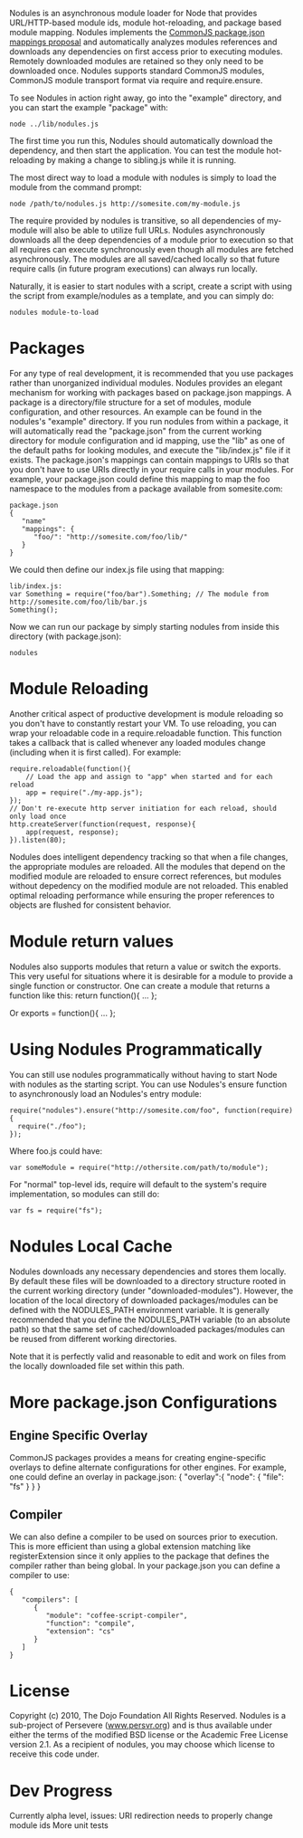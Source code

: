 Nodules is an asynchronous module loader for Node that provides URL/HTTP-based module
ids, module hot-reloading, and package based module mapping. Nodules 
implements the [CommonJS package.json mappings proposal](http://wiki.commonjs.org/wiki/Packages/Mappings) 
and automatically
analyzes modules references and downloads any dependencies on first access prior to
executing modules. Remotely downloaded modules are retained so they only need 
to be downloaded once. Nodules supports standard CommonJS modules, 
CommonJS module transport format via require and require.ensure.

To see Nodules in action right away, go into the "example" directory, and you can start
the example "package" with:

    node ../lib/nodules.js
    
The first time you run this, Nodules should automatically download the dependency, and
then start the application. You can test the module hot-reloading by making a change to 
sibling.js while it is running.

The most direct way to load a module with nodules is simply to load the module
from the command prompt:

    node /path/to/nodules.js http://somesite.com/my-module.js

The require provided by nodules is transitive, so all dependencies of my-module will also
be able to utilize full URLs. Nodules asynchronously downloads all the deep 
dependencies of a module prior to execution so that all requires can execute 
synchronously even though all modules are fetched asynchronously. The modules are 
all saved/cached locally so that future require calls (in future program executions)
can always run locally.

Naturally, it is easier to start nodules with a script, create a script with 
using the script from example/nodules as a template, and you can simply do: 
    
    nodules module-to-load 

Packages
========

For any type of real development, it is recommended that you use packages rather
than unorganized individual modules. Nodules provides an elegant mechanism for 
working with packages based on package.json mappings. A package is a directory/file
structure for a set of modules, module configuration, and other resources. An example
can be found in the nodules's "example" directory. If you run nodules from within
a package, it will automatically read the "package.json" from the current working directory
for module configuration and id mapping, use the "lib" as one of the default paths for looking modules,
and execute the "lib/index.js" file if it exists. The package.json's mappings can contain
mappings to URIs so that you don't have to use URIs directly in your require calls in
your modules. For example, your package.json could define this mapping to map the
foo namespace to the modules from a package available from somesite.com:

    package.json
    {
       "name"
       "mappings": {
          "foo/": "http://somesite.com/foo/lib/"
       }
    }

We could then define our index.js file using that mapping:

    lib/index.js:
    var Something = require("foo/bar").Something; // The module from http://somesite.com/foo/lib/bar.js
    Something();

Now we can run our package by simply starting nodules from inside this directory
(with package.json):

    nodules

Module Reloading
================

Another critical aspect of productive development is module reloading so you don't 
have to constantly restart your VM. To use reloading, you can wrap your reloadable code
in a require.reloadable function. This function takes a callback
that is called whenever any loaded modules change (including when it is first called). 
For example:

	require.reloadable(function(){
		// Load the app and assign to "app" when started and for each reload
		app = require("./my-app.js");
	});
	// Don't re-execute http server initiation for each reload, should only load once 
	http.createServer(function(request, response){
		app(request, response);
	}).listen(80);

Nodules does intelligent dependency tracking so that when a file changes, the appropriate
modules are reloaded. All the modules that depend on the modified module are reloaded to
ensure correct references, but modules without depedency on the modified module are not
reloaded. This enabled optimal reloading performance while ensuring the proper references 
to objects are flushed for consistent behavior.

Module return values
====================

Nodules also supports modules that return a value or switch the exports. This 
very useful for situations where it is desirable for a module to provide a single 
function or constructor. One can create a module that returns a function like this:
    return function(){
      ...
    };

Or 
    exports = function(){
      ...
    };
    

     
Using Nodules Programmatically
==================================

You can still use nodules programmatically without having to start Node with 
nodules as the starting script. You can use Nodules's ensure function to 
asynchronously load an Nodules's entry module:

    require("nodules").ensure("http://somesite.com/foo", function(require){
      require("./foo");
    });


Where foo.js could have:

    var someModule = require("http://othersite.com/path/to/module");

For "normal" top-level ids, require will default to the system's require implementation, 
so modules can still do:

    var fs = require("fs");

Nodules Local Cache
========================

Nodules downloads any necessary dependencies and stores them locally. By 
default these files will be downloaded to a directory structure rooted in the current
working directory (under "downloaded-modules"). However, the location of the local directory of downloaded packages/modules 
can be defined with the NODULES_PATH environment variable. It is generally
recommended that you define the NODULES_PATH variable (to an absolute path)
so that the same set of cached/downloaded packages/modules can be reused from 
different working directories.

Note that it is perfectly valid and reasonable to edit and work on files from the locally
downloaded file set within this path.

More package.json Configurations
================================= 
Engine Specific Overlay
-----------------------

CommonJS packages provides a means for creating engine-specific overlays to define
alternate configurations for other engines. For example, one could define an overlay in
package.json:
    {
       "overlay":{
         "node": {
            "file": "fs"
         }
       }
     }

Compiler
-------

We can also define a compiler to be used on sources prior to execution. This is 
more efficient than using a global extension matching like registerExtension since
it only applies to the package that defines the compiler rather than being global. In
your package.json you can define a compiler to use:

    {
       "compilers": [
          {
             "module": "coffee-script-compiler",
             "function": "compile",
             "extension": "cs"
          }
       ]
    }

License
=======

Copyright (c) 2010, The Dojo Foundation All Rights Reserved.
Nodules is a sub-project of Persevere (www.persvr.org) and is thus available 
under either the terms of the modified BSD license or the Academic Free License 
version 2.1.  As a recipient of nodules, you may choose which license to receive 
this code under.

Dev Progress
============

Currently alpha level, issues:
URI redirection needs to properly change module ids
More unit tests